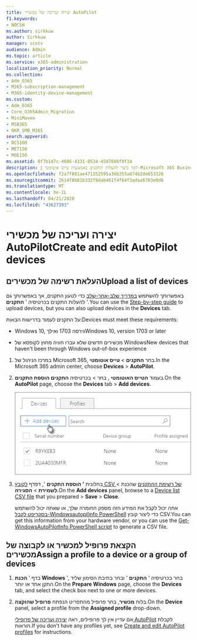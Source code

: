 ```yaml
---
title: יצירה ועריכה של מכשירי AutoPilot
f1.keywords:
- NOCSH
ms.author: sirkkuw
author: Sirkkuw
manager: scotv
audience: Admin
ms.topic: article
ms.service: o365-administration
localization_priority: Normal
ms.collection:
- Adm_O365
- M365-subscription-management
- M365-identity-device-management
ms.custom:
- Adm_O365
- Core_O365Admin_Migration
- MiniMaven
- MSB365
- OKR_SMB_M365
search.appverid:
- BCS160
- MET150
- MOE150
ms.assetid: 0f7b1d7c-4086-4331-8534-45d7886f9f34
description: למד כיצד להעלות התקנים באמצעות טייס אוטומטי ב-Microsoft 365 Business Premium. באפשרותך להקצות פרופיל להתקן או לקבוצת התקנים.
ms.openlocfilehash: f2a7f801ae471352595a36b355a874b2de653326
ms.sourcegitcommit: 2614f8b81b332f8dab461f4f64f3adaa6703e0d6
ms.translationtype: MT
ms.contentlocale: he-IL
ms.lasthandoff: 04/21/2020
ms.locfileid: "43627393"
---
```

# <a name="create-and-edit-autopilot-devices"></a><span data-ttu-id="10e3c-104">יצירה ועריכה של מכשירי AutoPilot</span><span class="sxs-lookup"><span data-stu-id="10e3c-104">Create and edit AutoPilot devices</span></span>

## <a name="upload-a-list-of-devices"></a><span data-ttu-id="10e3c-105">העלאת רשימה של מכשירים</span><span class="sxs-lookup"><span data-stu-id="10e3c-105">Upload a list of devices</span></span>

<span data-ttu-id="10e3c-106">באפשרותך להשתמש [במדריך שלב-אחר-שלב](add-autopilot-devices-and-profile.md) כדי לטעון התקנים, אך באפשרותך גם להעלות התקנים בכרטיסיה ' **התקנים** '.</span><span class="sxs-lookup"><span data-stu-id="10e3c-106">You can use the [Step-by-step guide](add-autopilot-devices-and-profile.md) to upload devices, but you can also upload devices in the **Devices** tab.</span></span> 
  
<span data-ttu-id="10e3c-107">על התקנים לעמוד בדרישות הבאות:</span><span class="sxs-lookup"><span data-stu-id="10e3c-107">Devices must meet these requirements:</span></span>
  
- <span data-ttu-id="10e3c-108">Windows 10, גירסה 1703 ואילך</span><span class="sxs-lookup"><span data-stu-id="10e3c-108">Windows 10, version 1703 or later</span></span>
    
- <span data-ttu-id="10e3c-109">מכשירים חדשים שלא עברו חוויה מחוץ לקופסא של Windows</span><span class="sxs-lookup"><span data-stu-id="10e3c-109">New devices that haven't been through Windows out-of-box experience</span></span>

1. <span data-ttu-id="10e3c-110">במרכז הניהול של Microsoft 365, בחר **התקנים** \> **טייס אוטומטי**.</span><span class="sxs-lookup"><span data-stu-id="10e3c-110">In the Microsoft 365 admin center, choose **Devices** \> **AutoPilot**.</span></span>
  
2. <span data-ttu-id="10e3c-111">בעמוד **הטייס האוטומטי** , בחר \> בכרטיסיה **התקנים** **הוספת התקנים**.</span><span class="sxs-lookup"><span data-stu-id="10e3c-111">On the **AutoPilot** page, choose the **Devices** tab \> **Add devices**.</span></span>
    
    ![In the Devices tab, choose Add devices.](../media/6ba81e22-c873-40ad-8a72-ce64d15ea6ba.png)
  
3. <span data-ttu-id="10e3c-113">בחלונית **' הוספת התקנים** ', דפדף [לקובץ CSV של רשימת ההתקנים](https://support.office.com/article/932e3676-2491-49f0-9177-d893d2f5276e) שהכנת \> **לשמירת** \> **הסגירה**.</span><span class="sxs-lookup"><span data-stu-id="10e3c-113">On the **Add devices** panel, browse to a [Device list CSV file](https://support.office.com/article/932e3676-2491-49f0-9177-d893d2f5276e) that you prepared \> **Save** \> **Close**.</span></span>
    
    <span data-ttu-id="10e3c-114">אתה יכול לקבל את המידע הזה מספק החומרה שלך, או שאתה יכול להשתמש [בסקריפט לקבל-Windowsautopilinfo PowerShell](https://www.powershellgallery.com/packages/Get-WindowsAutoPilotInfo) כדי ליצור קובץ CSV.</span><span class="sxs-lookup"><span data-stu-id="10e3c-114">You can get this information from your hardware vendor, or you can use the [Get-WindowsAutoPilotInfo PowerShell script](https://www.powershellgallery.com/packages/Get-WindowsAutoPilotInfo) to generate a CSV file.</span></span> 
    
## <a name="assign-a-profile-to-a-device-or-a-group-of-devices"></a><span data-ttu-id="10e3c-115">הקצאת פרופיל למכשיר או לקבוצה של מכשירים</span><span class="sxs-lookup"><span data-stu-id="10e3c-115">Assign a profile to a device or a group of devices</span></span>

1. <span data-ttu-id="10e3c-116">בדף ' **הכנת Windows** ', בחר בכרטיסיה ' **התקנים** ' ובחר בתיבת הסימון שליד התקן אחד או יותר.</span><span class="sxs-lookup"><span data-stu-id="10e3c-116">On the **Prepare Windows** page, choose the **Devices** tab, and select the check box next to one or more devices.</span></span> 
    
2. <span data-ttu-id="10e3c-117">בלוח **מכשיר**, בחר פרופיל מהתפריט הנפתח **פרופיל שהוקצה**.</span><span class="sxs-lookup"><span data-stu-id="10e3c-117">On the **Device** panel, select a profile from the **Assigned profile** drop-down.</span></span> 
    
    <span data-ttu-id="10e3c-118">אם עדיין אין לך פרופילים, ראה [יצירה ועריכה של פרופילי AutoPilot](create-and-edit-autopilot-profiles.md) לקבלת הוראות.</span><span class="sxs-lookup"><span data-stu-id="10e3c-118">If you don't have any profiles yet, see [Create and edit AutoPilot profiles](create-and-edit-autopilot-profiles.md) for instructions.</span></span> 
    
